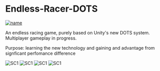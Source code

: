 # Endless-Racer-DOTS

[![name](https://github.com/pekaram/Top-view-racer_pure-ECS/blob/master/Screenshots/GooglePlay%20badge.png?raw=true)](https://play.google.com/store/apps/details?id=com.com.YouCompanyName.StreetRun.StreetRun)

An endless racing game, purely based on Unity's new DOTS system. Multiplayer gameplay in progress. 

Purpose: learning the new technology and gaining and advantage from signficant perfomance difference

![SC1](https://github.com/pekaram/Top-view-racer_pure-ECS/blob/master/Screenshots/TopviewRacingFPS.jpg)
![SC1](https://github.com/pekaram/Top-view-racer_pure-ECS/blob/master/Screenshots/Colliders.png)
![SC1](https://github.com/pekaram/Top-view-racer_pure-ECS/blob/master/Screenshots/Collision1.png)
![SC1](https://github.com/pekaram/Top-view-racer_pure-ECS/blob/master/Screenshots/Collision2.png)
